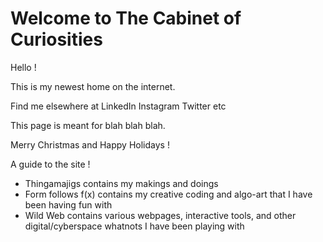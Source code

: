 # Welcome to The Cabinet of Curiosities

Hello !

This is my newest home on the internet.

Find me elsewhere at 
LinkedIn
Instagram
Twitter
etc

This page is meant for blah blah blah.

Merry Christmas and Happy Holidays !

A guide to the site !

- Thingamajigs contains my makings and doings
- Form follows f(x) contains my creative coding and algo-art that I have been having fun with
- Wild Web contains various webpages, interactive tools, and other digital/cyberspace whatnots I have been playing with
